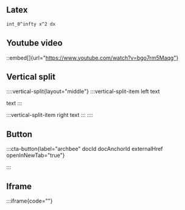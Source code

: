 ## Latex

```tex
int_0^infty x^2 dx
```

## Youtube video

::embed[]{url="https://www.youtube.com/watch?v=bgo7rm5Maqg"}

## Vertical split

::::vertical-split{layout="middle"}
:::vertical-split-item
left text

text
:::

:::vertical-split-item
right text
:::
::::

## Button

:::cta-button{label="archbee" docId docAnchorId externalHref openInNewTab="true"}

:::

## Iframe

:::iframe{code="<!-- <p>paste iframe code here</p> -->"}
